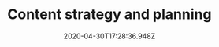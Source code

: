 ---
# Meta
date: 2020-04-30T17:28:36.948Z
weight: 2
title: Content strategy and planning
listonly: true
_build:
  render: never
description: Using research and our understanding of client organisations, we are able to work through complicated content requirements and help our partners present, communicate and order this content to engage their users effectively.

# Header
header_class: bg-sky text-green
heading: Content strategy and planning
intro: Using research and our understanding of client organisations, we are able to work through complicated content requirements and help our partners present, communicate and order this content to engage their users effectively.
cover_img: 
cover_img_alt: 

# Process
process:
  heading: How it works
  description: Lorem ipsum dolor sit amet, consectetur adipiscing elit, sed do eiusmod tempor incididunt ut labore et dolore magna aliqua. Ut enim ad minim veniam, quis nostrud exercitation ullamco laboris nisi ut aliquip ex ea commodo consequat.
  items:
    - heading: Subtitle lorem ipsum dolor sit amet
      description: "<p>Lorem ipsum dolor sit amet, consectetur adipiscing elit, sed do eiusmod tempor incididunt ut labore et dolore magna aliqua. Ut enim ad minim veniam, quis nostrud exercitation ullamco laboris nisi ut aliquip.</p>
        <p>Duis aute irure dolor in reprehenderit in voluptate velit esse cillum dolore eu fugiat nulla pariatur. Excepteur sint occaecat cupidatat non proident, sunt in culpa qui officia deserunt mollit anim id est laborum.</p>"
    - heading: Subtitle lorem ipsum dolor sit amet
      description: "<p>Lorem ipsum dolor sit amet, consectetur adipiscing elit, sed do eiusmod tempor incididunt ut labore et dolore magna aliqua. Ut enim ad minim veniam, quis nostrud exercitation ullamco laboris nisi ut aliquip.</p>"
    - heading: Subtitle lorem ipsum dolor sit amet
      description: "<p>Lorem ipsum dolor sit amet, consectetur adipiscing elit, sed do eiusmod tempor incididunt ut labore et dolore magna aliqua. Ut enim ad minim veniam, quis nostrud exercitation ullamco laboris nisi ut aliquip.</p>
        <p>Duis aute irure dolor in reprehenderit in voluptate velit esse cillum dolore eu fugiat nulla pariatur. Excepteur sint occaecat cupidatat non proident, sunt in culpa qui officia deserunt mollit anim id est laborum.</p>"
    - heading: Subtitle lorem ipsum dolor sit amet
      description: "<p>Lorem ipsum dolor sit amet, consectetur adipiscing elit, sed do eiusmod tempor incididunt ut labore et dolore magna aliqua. Ut enim ad minim veniam, quis nostrud exercitation ullamco laboris nisi ut aliquip.</p>"
  block_class: bg-indigo text-buff
  highlight_class: text-teal
  border_class: border-buff

# Related
related_work:
  - work/bookmark
  - work/rewilding-britain
related_posts:

---